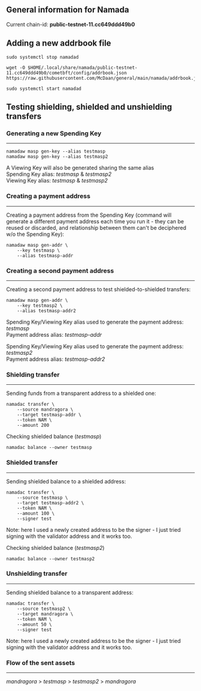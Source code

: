## General information for Namada

Current chain-id: **public-testnet-11.cc649ddd49b0**

## Adding a new addrbook file

```
sudo systemctl stop namadad

wget -O $HOME/.local/share/namada/public-testnet-11.cc649ddd49b0/cometbft/config/addrbook.json https://raw.githubusercontent.com/McDaan/general/main/namada/addrbook.json

sudo systemctl start namadad

```

## Testing shielding, shielded and unshielding transfers

### Generating a new Spending Key
---
```
namadaw masp gen-key --alias testmasp
namadaw masp gen-key --alias testmasp2
```

A Viewing Key will also be generated sharing the same alias  
Spending Key alias: *testmasp* & *testmasp2*  
Viewing Key alias: *testmasp* & *testmasp2*  

### Creating a payment address
***
Creating a payment address from the Spending Key (command will generate a different payment address each time you run it - they can be reused or discarded, and relationship between them can't be deciphered w/o the Spending Key):
```
namadaw masp gen-addr \
    --key testmasp \
    --alias testmasp-addr
```
	
### Creating a second payment address
***
Creating a second payment address to test shielded-to-shielded transfers:
```
namadaw masp gen-addr \
    --key testmasp2 \
    --alias testmasp-addr2
```	
	
Spending Key/Viewing Key alias used to generate the payment address: *testmasp*  
Payment address alias: *testmasp-addr*  
  
Spending Key/Viewing Key alias used to generate the payment address: *testmasp2*  
Payment address alias: *testmasp-addr2*  

### Shielding transfer
***
Sending funds from a transparent address to a shielded one:
```
namadac transfer \
    --source mandragora \
    --target testmasp-addr \
    --token NAM \
    --amount 200
```

Checking shielded balance (*testmasp*)
```
namadac balance --owner testmasp
```

### Shielded transfer
***
Sending shielded balance to a shielded address:
```
namadac transfer \
    --source testmasp \
    --target testmasp-addr2 \
    --token NAM \
    --amount 100 \
    --signer test
```
Note: here I used a newly created address to be the signer - I just tried signing with the validator address and it works too.
	
Checking shielded balance (*testmasp2*)
```
namadac balance --owner testmasp2
```
	
### Unshielding transfer
***
Sending shielded balance to a transparent address:
```
namadac transfer \
    --source testmasp2 \
    --target mandragora \
    --token NAM \
    --amount 50 \
    --signer test
```
Note: here I used a newly created address to be the signer - I just tried signing with the validator address and it works too.

### Flow of the sent assets
***
*mandragora* > *testmasp* > *testmasp2* > *mandragora*



